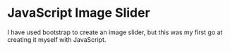 # JavaScript Image Slider

I have used bootstrap to create an image slider, but this was my first go at creating it myself with JavaScript.
